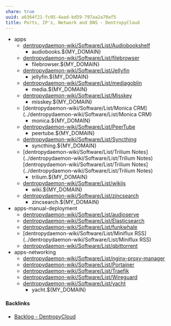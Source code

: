 ```yaml
---
share: true
uuid: a6364f21-fc05-4aad-bd59-797aa2a70af5
title: Ports, IP's, Network and DNS - DentropyCloud
---
```

* apps
	* [dentropydaemon-wiki/Software/List/Audiobookshelf](../dentropydaemon-wiki/Software/List/Audiobookshelf)
		* audiobooks.${MY_DOMAIN}
	* [dentropydaemon-wiki/Software/List/filebrowser](../dentropydaemon-wiki/Software/List/filebrowser)
		* filebrowser.${MY_DOMAIN}
	* [dentropydaemon-wiki/Software/List/Jellyfin](../dentropydaemon-wiki/Software/List/Jellyfin) 
		* jellyfin.${MY_DOMAIN}
	* [dentropydaemon-wiki/Software/List/mediagoblin](../dentropydaemon-wiki/Software/List/mediagoblin)
		* media.${MY_DOMAIN}
	* [dentropydaemon-wiki/Software/List/Misskey](../dentropydaemon-wiki/Software/List/Misskey)
		* misskey.${MY_DOMAIN}
	* [dentropydaemon-wiki/Software/List/Monica CRM](../dentropydaemon-wiki/Software/List/Monica CRM)
		* monica.${MY_DOMAIN}
	* [dentropydaemon-wiki/Software/List/PeerTube](../dentropydaemon-wiki/Software/List/PeerTube)
		* peertube.${MY_DOMAIN}
	* [dentropydaemon-wiki/Software/List/Syncthing](../dentropydaemon-wiki/Software/List/Syncthing)
		* syncthing.${MY_DOMAIN}
	* [dentropydaemon-wiki/Software/List/Trilium Notes](../dentropydaemon-wiki/Software/List/Trilium Notes) [dentropydaemon-wiki/Software/List/Trilium Notes](../dentropydaemon-wiki/Software/List/Trilium Notes)
		* trilium.${MY_DOMAIN}
	* [dentropydaemon-wiki/Software/List/wikijs](../dentropydaemon-wiki/Software/List/wikijs)
		* wiki.${MY_DOMAIN}
	* [dentropydaemon-wiki/Software/List/zincsearch](../dentropydaemon-wiki/Software/List/zincsearch)
		* zincsearch.${MY_DOMAIN}
* apps-manual-deployment
	* [dentropydaemon-wiki/Software/List/audioserve](../dentropydaemon-wiki/Software/List/audioserve)
	* [dentropydaemon-wiki/Software/List/Elasticsearch](../dentropydaemon-wiki/Software/List/Elasticsearch)
	* [dentropydaemon-wiki/Software/List/funkwhale](../dentropydaemon-wiki/Software/List/funkwhale)
	* [dentropydaemon-wiki/Software/List/Miniflux RSS](../dentropydaemon-wiki/Software/List/Miniflux RSS)
	* [dentropydaemon-wiki/Software/List/qbittorrent](../dentropydaemon-wiki/Software/List/qbittorrent)
* apps-networking
	* [dentropydaemon-wiki/Software/List/nginx-proxy-manager](../dentropydaemon-wiki/Software/List/nginx-proxy-manager) 
	* [dentropydaemon-wiki/Software/List/Portainer](../dentropydaemon-wiki/Software/List/Portainer)
	* [dentropydaemon-wiki/Software/List/Traefik](../dentropydaemon-wiki/Software/List/Traefik)
	* [dentropydaemon-wiki/Software/List/Wireguard](../dentropydaemon-wiki/Software/List/Wireguard)
	* [dentropydaemon-wiki/Software/List/yacht](../dentropydaemon-wiki/Software/List/yacht)
		* yacht.${MY_DOMAIN}

#### Backlinks

* [Backlog - DentropyCloud](/4e71511d-083c-4683-adb1-617be0f9f5be)
